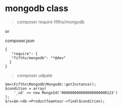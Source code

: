 # mongodb class


>composer require fifths/mongodb

or

composer.json

    {
       "require": {
       "fifths/mongodb": "*@dev"
      }
    }


>composer udpate

    $m=\Fifths\Mongodb\Mongodb::getInstance();
    $condition = array(
        '_id' => new MongoId('000000000000000000000123')
    );
    $rs=$m->db->ProductTeamtour->find($condition);